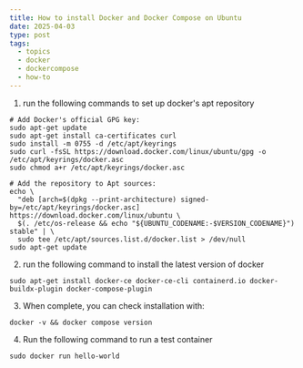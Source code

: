 ```yaml
---
title: How to install Docker and Docker Compose on Ubuntu
date: 2025-04-03
type: post
tags:
  - topics
  - docker
  - dockercompose
  - how-to
---
```

1. run the following commands to set up docker's apt repository
```
# Add Docker's official GPG key:
sudo apt-get update
sudo apt-get install ca-certificates curl
sudo install -m 0755 -d /etc/apt/keyrings
sudo curl -fsSL https://download.docker.com/linux/ubuntu/gpg -o /etc/apt/keyrings/docker.asc
sudo chmod a+r /etc/apt/keyrings/docker.asc

# Add the repository to Apt sources:
echo \
  "deb [arch=$(dpkg --print-architecture) signed-by=/etc/apt/keyrings/docker.asc] https://download.docker.com/linux/ubuntu \
  $(. /etc/os-release && echo "${UBUNTU_CODENAME:-$VERSION_CODENAME}") stable" | \
  sudo tee /etc/apt/sources.list.d/docker.list > /dev/null
sudo apt-get update
```
2. run the following command to install the latest version of docker
```
sudo apt-get install docker-ce docker-ce-cli containerd.io docker-buildx-plugin docker-compose-plugin
```
3. When complete, you can check installation with:
```
docker -v && docker compose version
```
4. Run the following command to run a test container
```
sudo docker run hello-world
```